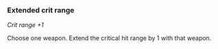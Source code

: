 
### Extended crit range

_Crit range +1_

Choose one weapon. Extend the critical hit range by 1 with that weapon.
